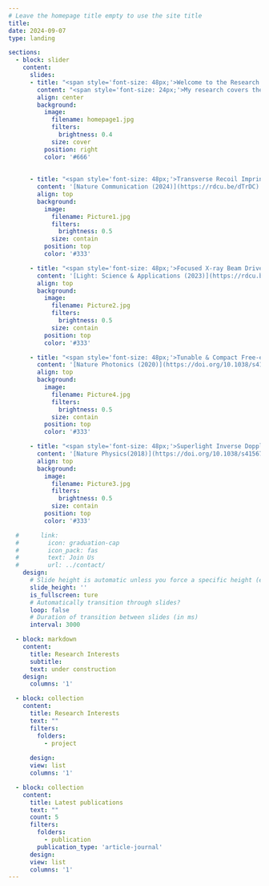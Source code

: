 ```yaml
---
# Leave the homepage title empty to use the site title
title:
date: 2024-09-07
type: landing

sections:
  - block: slider
    content:
      slides:
      - title: "<span style='font-size: 48px;'>Welcome to the Research Page</span>"
        content: "<span style='font-size: 24px;'>My research covers the entire spectrum from the fundamental all the way to the very applied. In particular, we strive to deepen our understanding of quantum science in the field of free-electron-light interactions and make use of it.</span>"
        align: center
        background:
          image:
            filename: homepage1.jpg
            filters:
              brightness: 0.4
            size: cover
          position: right
          color: '#666'
                
     
      - title: "<span style='font-size: 48px;'>Transverse Recoil Imprinted on Free-electron Radiation</span>"
        content: '[Nature Communication (2024)](https://rdcu.be/dTrDC)'
        align: top
        background:
          image:
            filename: Picture1.jpg
            filters:
              brightness: 0.5
            size: contain
          position: top
          color: '#333'

      - title: "<span style='font-size: 48px;'>Focused X-ray Beam Driven by Free Electrons</span>"
        content: '[Light: Science & Applications (2023)](https://rdcu.be/dS0Vn)'
        align: top
        background:
          image:
            filename: Picture2.jpg
            filters:
              brightness: 0.5
            size: contain
          position: top
          color: '#333'

      - title: "<span style='font-size: 48px;'>Tunable & Compact Free-electron X-ray Sources</span>"
        content: '[Nature Photonics (2020)](https://doi.org/10.1038/s41566-020-0689-7)'
        align: top
        background:
          image:
            filename: Picture4.jpg
            filters:
              brightness: 0.5
            size: contain
          position: top
          color: '#333'

      - title: "<span style='font-size: 48px;'>Superlight Inverse Doppler Effect</span>"
        content: '[Nature Physics(2018)](https://doi.org/10.1038/s41567-018-0209-6)'
        align: top
        background:
          image:
            filename: Picture3.jpg
            filters:
              brightness: 0.5
            size: contain
          position: top
          color: '#333'    

  #      link:
  #        icon: graduation-cap
  #        icon_pack: fas
  #        text: Join Us
  #        url: ../contact/
    design:
      # Slide height is automatic unless you force a specific height (e.g. '400px')
      slide_height: ''
      is_fullscreen: ture
      # Automatically transition through slides?
      loop: false
      # Duration of transition between slides (in ms)
      interval: 3000

  - block: markdown
    content:
      title: Research Interests
      subtitle:
      text: under construction
    design:
      columns: '1'

  - block: collection
    content:
      title: Research Interests
      text: ""
      filters:
        folders:
          - project
      
      design:
      view: list
      columns: '1'      

  - block: collection
    content:
      title: Latest publications
      text: ""
      count: 5
      filters:
        folders:
          - publication
        publication_type: 'article-journal'
      design:
      view: list
      columns: '1'     
---
```

